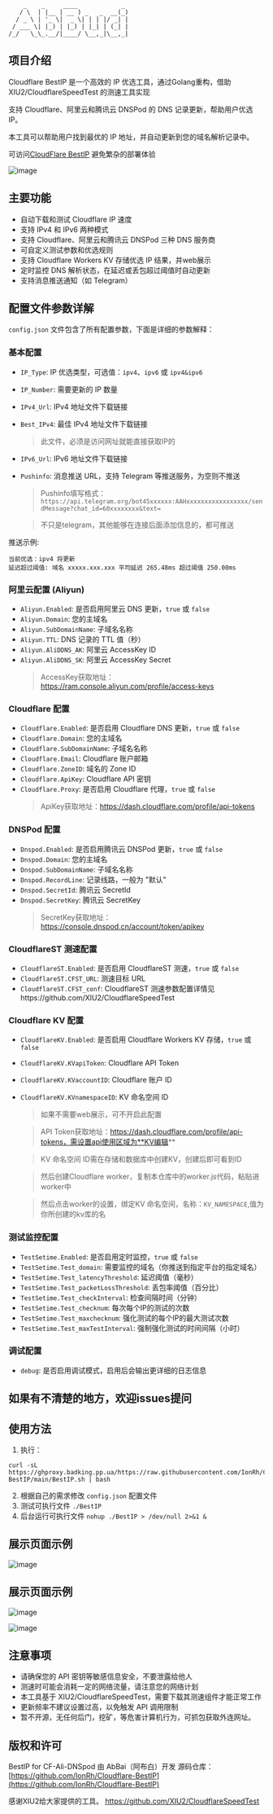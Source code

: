 ```
    _    _     ____            _ 
   / \  | |__ | __ ) _   _  __(_)
  / _ \ | '_ \|  _ \| | | |/ _| |
 / ___ \| |_) | |_) | |_| | (_| |
/_/   \_\_.__/|____/ \__,_|\__,_|
```

## 项目介绍

Cloudflare BestIP 是一个高效的 IP 优选工具，通过Golang重构，借助 XIU2/CloudflareSpeedTest 的测速工具实现

支持 Cloudflare、阿里云和腾讯云 DNSPod 的 DNS 记录更新，帮助用户优选IP。

本工具可以帮助用户找到最优的 IP 地址，并自动更新到您的域名解析记录中。

可访问[CloudFlare BestIP](http://bestip.badking.pp.ua/) 避免繁杂的部署体验

![image](https://github.com/user-attachments/assets/5be11002-cf17-41af-a715-a1fe2c822134)

## 主要功能

- 自动下载和测试 Cloudflare IP 速度
- 支持 IPv4 和 IPv6 两种模式
- 支持 Cloudflare、阿里云和腾讯云 DNSPod 三种 DNS 服务商
- 可自定义测试参数和优选规则
- 支持 Cloudflare Workers KV 存储优选 IP 结果，并web展示
- 定时监控 DNS 解析状态，在延迟或丢包超过阈值时自动更新
- 支持消息推送通知（如 Telegram）

## 配置文件参数详解

`config.json` 文件包含了所有配置参数，下面是详细的参数解释：

### 基本配置

- `IP_Type`: IP 优选类型，可选值：`ipv4`、`ipv6` 或 `ipv4&ipv6`
- `IP_Number`: 需要更新的 IP 数量
- `IPv4_Url`: IPv4 地址文件下载链接
- `Best_IPv4`: 最佳 IPv4 地址文件下载链接
  > 此文件，必须是访问网址就能直接获取IP的
- `IPv6_Url`: IPv6 地址文件下载链接
- `Pushinfo`: 消息推送 URL，支持 Telegram 等推送服务，为空则不推送
  > Pushinfo填写格式：`https://api.telegram.org/bot45xxxxxx:AAHxxxxxxxxxxxxxxxxx/sendMessage?chat_id=60xxxxxxxx&text=`

  > 不只是telegram，其他能够在连接后面添加信息的，都可推送

推送示例:
```
当前优选：ipv4 将更新
延迟超过阈值: 域名 xxxxx.xxx.xxx 平均延迟 265.48ms 超过阈值 250.00ms
```

### 阿里云配置 (Aliyun)

- `Aliyun.Enabled`: 是否启用阿里云 DNS 更新，`true` 或 `false`
- `Aliyun.Domain`: 您的主域名
- `Aliyun.SubDomainName`: 子域名名称
- `Aliyun.TTL`: DNS 记录的 TTL 值（秒）
- `Aliyun.AliDDNS_AK`: 阿里云 AccessKey ID
- `Aliyun.AliDDNS_SK`: 阿里云 AccessKey Secret
  > AccessKey获取地址：https://ram.console.aliyun.com/profile/access-keys

### Cloudflare 配置

- `Cloudflare.Enabled`: 是否启用 Cloudflare DNS 更新，`true` 或 `false`
- `Cloudflare.Domain`: 您的主域名
- `Cloudflare.SubDomainName`: 子域名名称
- `Cloudflare.Email`: Cloudflare 账户邮箱
- `Cloudflare.ZoneID`: 域名的 Zone ID
- `Cloudflare.ApiKey`: Cloudflare API 密钥
- `Cloudflare.Proxy`: 是否启用 Cloudflare 代理，`true` 或 `false`
  > ApiKey获取地址：https://dash.cloudflare.com/profile/api-tokens

### DNSPod 配置

- `Dnspod.Enabled`: 是否启用腾讯云 DNSPod 更新，`true` 或 `false`
- `Dnspod.Domain`: 您的主域名
- `Dnspod.SubDomainName`: 子域名名称
- `Dnspod.RecordLine`: 记录线路，一般为 "默认"
- `Dnspod.SecretId`: 腾讯云 SecretId
- `Dnspod.SecretKey`: 腾讯云 SecretKey
  > SecretKey获取地址：https://console.dnspod.cn/account/token/apikey

### CloudflareST 测速配置

- `CloudflareST.Enabled`: 是否启用 CloudflareST 测速，`true` 或 `false`
- `CloudflareST.CFST_URL`: 测速目标 URL
- `CloudflareST.CFST_conf`: CloudflareST 测速参数配置详情见https://github.com/XIU2/CloudflareSpeedTest

### Cloudflare KV 配置

- `CloudflareKV.Enabled`: 是否启用 Cloudflare Workers KV 存储，`true` 或 `false`
- `CloudflareKV.KVapiToken`: Cloudflare API Token
- `CloudflareKV.KVaccountID`: Cloudflare 账户 ID
- `CloudflareKV.KVnamespaceID`: KV 命名空间 ID
  > 如果不需要web展示，可不开启此配置 

  > API Token获取地址：https://dash.cloudflare.com/profile/api-tokens，需设置api使用区域为**KV编辑**

  > KV 命名空间 ID需在存储和数据库中创建KV，创建后即可看到ID

  > 然后创建Cloudflare worker，复制本仓库中的worker.js代码，粘贴进worker中

  > 然后点击worker的设置，绑定KV 命名空间，名称：`KV_NAMESPACE`,值为你所创建的kv库的名

### 测试监控配置

- `TestSetime.Enabled`: 是否启用定时监控，`true` 或 `false`
- `TestSetime.Test_domain`: 需要监控的域名（你推送到指定平台的指定域名）
- `TestSetime.Test_latencyThreshold`: 延迟阈值（毫秒）
- `TestSetime.Test_packetLossThreshold`: 丢包率阈值（百分比）
- `TestSetime.Test_checkInterval`: 检查间隔时间（分钟）
- `TestSetime.Test_checknum`: 每次每个IP的测试的次数
- `TestSetime.Test_maxchecknum`: 强化测试的每个IP的最大测试次数
- `TestSetime.Test_maxTestInterval`: 强制强化测试的时间间隔（小时）

### 调试配置

- `debug`: 是否启用调试模式，启用后会输出更详细的日志信息

## 如果有不清楚的地方，欢迎issues提问

## 使用方法

1. 执行：

```
curl -sL https://ghproxy.badking.pp.ua/https://raw.githubusercontent.com/IonRh/Cloudflare-BestIP/main/BestIP.sh | bash
```

2. 根据自己的需求修改 `config.json` 配置文件
3. 测试可执行文件 `./BestIP`
4. 后台运行可执行文件 `nohup ./BestIP > /dev/null 2>&1 &`

## 展示页面示例

![image](https://github.com/user-attachments/assets/24a57a0e-42a1-4853-8268-3f545658fecc)

## 展示页面示例

![image](https://github.com/user-attachments/assets/7a94937a-3bde-4471-90da-7441017d1c6c)

![image](https://github.com/user-attachments/assets/df0e6aa3-4cdd-458a-ba9e-7c640bcf56e8)

## 注意事项

- 请确保您的 API 密钥等敏感信息安全，不要泄露给他人
- 测速时可能会消耗一定的网络流量，请注意您的网络计划
- 本工具基于 XIU2/CloudflareSpeedTest，需要下载其测速组件才能正常工作
- 更新频率不建议设置过高，以免触发 API 调用限制
- 暂不开源，无任何后门，挖矿，等危害计算机行为，可抓包获取外连网址。

## 版权和许可

BestIP for CF-Ali-DNSpod 由 AbBai（阿布白）开发
源码仓库：[https://github.com/IonRh/Cloudflare-BestIP](https://github.com/IonRh/Cloudflare-BestIP)

感谢XIU2给大家提供的工具。 https://github.com/XIU2/CloudflareSpeedTest
